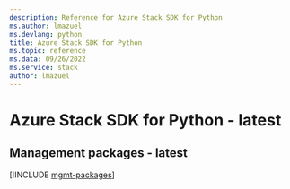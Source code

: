 ```yaml
---
description: Reference for Azure Stack SDK for Python
ms.author: lmazuel
ms.devlang: python
title: Azure Stack SDK for Python
ms.topic: reference
ms.data: 09/26/2022
ms.service: stack
author: lmazuel
---
```

# Azure Stack SDK for Python - latest

## Management packages - latest
[!INCLUDE [mgmt-packages](stack-mgmt-index.md)]